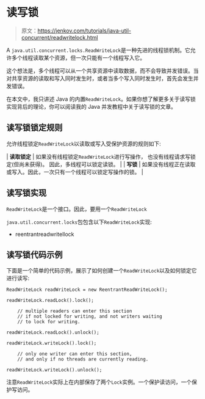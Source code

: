 # 读写锁

> 原文：<https://jenkov.com/tutorials/java-util-concurrent/readwritelock.html>

A `java.util.concurrent.locks.ReadWriteLock`是一种先进的线程锁机制。它允许多个线程读取某个资源，但一次只能有一个线程写入它。

这个想法是，多个线程可以从一个共享资源中读取数据，而不会导致并发错误。当对共享资源的读取和写入同时发生时，或者当多个写入同时发生时，首先会发生并发错误。

在本文中，我只讲述 Java 的内置`ReadWriteLock`。如果你想了解更多关于读写锁实现背后的理论，你可以阅读我的 Java 并发教程中关于读写锁的文章。

## 读写锁锁定规则

允许线程锁定`ReadWriteLock`以读取或写入受保护资源的规则如下:

| **读取锁定** | 如果没有线程锁定`ReadWriteLock`进行写操作，
也没有线程请求写锁定(但尚未获得)。
因此，多线程可以锁定读锁。 |
| <nobr>**写锁**</nobr> | 如果没有线程正在读取或写入。因此，一次只有一个线程可以锁定写操作的锁。 |

## 读写锁实现

`ReadWriteLock`是一个接口。因此，要用一个`ReadWriteLock`

`java.util.concurrent.locks`包包含以下`ReadWriteLock`实现:

*   reentrantreadwritellock

## 读写锁代码示例

下面是一个简单的代码示例，展示了如何创建一个`ReadWriteLock`以及如何锁定它进行读写:

```
ReadWriteLock readWriteLock = new ReentrantReadWriteLock();

readWriteLock.readLock().lock();

    // multiple readers can enter this section
    // if not locked for writing, and not writers waiting
    // to lock for writing.

readWriteLock.readLock().unlock();

readWriteLock.writeLock().lock();

    // only one writer can enter this section,
    // and only if no threads are currently reading.

readWriteLock.writeLock().unlock();

```

注意`ReadWriteLock`实际上在内部保存了两个`Lock`实例。一个保护读访问，一个保护写访问。
